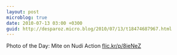 ```yaml
---
layout: post
microblog: true
date: 2010-07-13 03:00 +0300
guid: http://desparoz.micro.blog/2010/07/13/t18474687967.html
---
```

Photo of the Day: Mite on Nudi Action [flic.kr/p/8ieNeZ](http://flic.kr/p/8ieNeZ)
